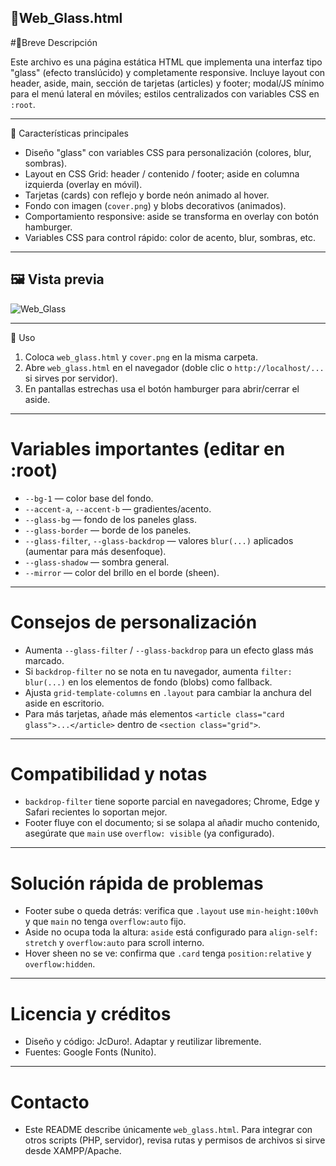 🧾Web_Glass.html
---

#📘Breve Descripción

Este archivo es una página estática HTML que implementa una interfaz tipo "glass" (efecto translúcido) y completamente responsive. 
Incluye layout con header, aside, main, sección de tarjetas (articles) y footer; modal/JS mínimo para el menú lateral en móviles; 
estilos centralizados con variables CSS en `:root`.

---

🧰 Características principales

- Diseño "glass" con variables CSS para personalización (colores, blur, sombras).
- Layout en CSS Grid: header / contenido / footer; aside en columna izquierda (overlay en móvil).
- Tarjetas (cards) con reflejo y borde neón animado al hover.
- Fondo con imagen (`cover.png`) y blobs decorativos (animados).
- Comportamiento responsive: aside se transforma en overlay con botón hamburger.
- Variables CSS para control rápido: color de acento, blur, sombras, etc.

---

## 🖼️ Vista previa
![Web_Glass](preview.gif)

---

💾 Uso

1. Coloca `web_glass.html` y `cover.png` en la misma carpeta.
2. Abre `web_glass.html` en el navegador (doble clic o `http://localhost/...` si sirves por servidor).
3. En pantallas estrechas usa el botón hamburger para abrir/cerrar el aside.

---

# Variables importantes (editar en :root)
- `--bg-1` — color base del fondo.
- `--accent-a`, `--accent-b` — gradientes/acento.
- `--glass-bg` — fondo de los paneles glass.
- `--glass-border` — borde de los paneles.
- `--glass-filter`, `--glass-backdrop` — valores `blur(...)` aplicados (aumentar para más desenfoque).
- `--glass-shadow` — sombra general.
- `--mirror` — color del brillo en el borde (sheen).

---

# Consejos de personalización

- Aumenta `--glass-filter` / `--glass-backdrop` para un efecto glass más marcado.
- Si `backdrop-filter` no se nota en tu navegador, aumenta `filter: blur(...)` en los elementos de fondo (blobs) como fallback.
- Ajusta `grid-template-columns` en `.layout` para cambiar la anchura del aside en escritorio.
- Para más tarjetas, añade más elementos `<article class="card glass">...</article>` dentro de `<section class="grid">`.

---

# Compatibilidad y notas

- `backdrop-filter` tiene soporte parcial en navegadores; Chrome, Edge y Safari recientes lo soportan mejor.
- Footer fluye con el documento; si se solapa al añadir mucho contenido, asegúrate que `main` use `overflow: visible` (ya configurado).

---

# Solución rápida de problemas

- Footer sube o queda detrás: verifica que `.layout` use `min-height:100vh` y que `main` no tenga `overflow:auto` fijo.
- Aside no ocupa toda la altura: `aside` está configurado para `align-self: stretch` y `overflow:auto` para scroll interno.
- Hover sheen no se ve: confirma que `.card` tenga `position:relative` y `overflow:hidden`.

---

# Licencia y créditos

- Diseño y código: JcDuro!. Adaptar y reutilizar libremente.
- Fuentes: Google Fonts (Nunito).

---

# Contacto

- Este README describe únicamente `web_glass.html`. Para integrar con otros scripts (PHP, servidor), revisa rutas y permisos de archivos si sirve desde XAMPP/Apache.
